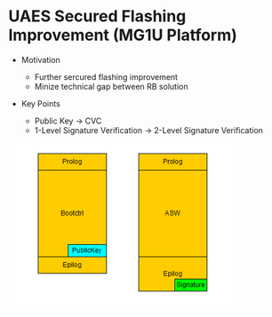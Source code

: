 # UAES Secured Flashing Improvement \(MG1U Platform\)

* Motivation
  * Further sercured flashing improvement 
  * Minize technical gap between RB solution

* Key Points
  * Public Key -&gt; CVC
  * 1-Level Signature Verification -&gt; 2-Level Signature Verification

![](/assets/old_public_storage.png)

